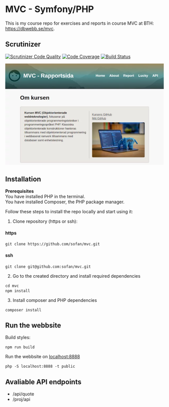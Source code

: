 # MVC - Symfony/PHP

This is my course repo for exercises and reports in course MVC at BTH: https://dbwebb.se/mvc.


## Scrutinizer
[![Scrutinizer Code Quality](https://scrutinizer-ci.com/g/sofan/mvc/badges/quality-score.png?b=main)](https://scrutinizer-ci.com/g/sofan/mvc/?branch=main)
[![Code Coverage](https://scrutinizer-ci.com/g/sofan/mvc/badges/coverage.png?b=main)](https://scrutinizer-ci.com/g/sofan/mvc/?branch=main)
[![Build Status](https://scrutinizer-ci.com/g/sofan/mvc/badges/build.png?b=main)](https://scrutinizer-ci.com/g/sofan/mvc/build-status/main)

![Bild](public/img/mvc_repo.webp)

## Installation

**Prerequisites**<br>
You have installed PHP in the terminal.<br>
You have installed Composer, the PHP package manager.

Follow these steps to install the repo locally and start using it:

1. Clone repository (https or ssh):

#### https
```
git clone https://github.com/sofan/mvc.git
```
#### ssh
```
git clone git@github.com:sofan/mvc.git
```

2. Go to the created directory and install required dependencies

```
cd mvc
npm install
```

3. Install composer and PHP dependencies
```
composer install
```


## Run the webbsite
Build styles:

```
npm run build
```

Run the webbsite on [localhost:8888](http://localhost:8888/)
```
php -S localhost:8888 -t public
```

## Avaliable API endpoints

* /api/quote
* /proj/api


